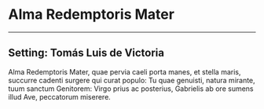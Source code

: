 # Alma Redemptoris Mater

***

## Setting: Tomás Luis de Victoria

Alma Redemptoris Mater, quae pervia caeli porta manes,
et stella maris, succurre cadenti surgere qui curat populo:
Tu quae genuisti, natura mirante, tuum sanctum Genitorem:
Virgo prius ac posterius, Gabrielis ab ore sumens illud Ave, peccatorum miserere.